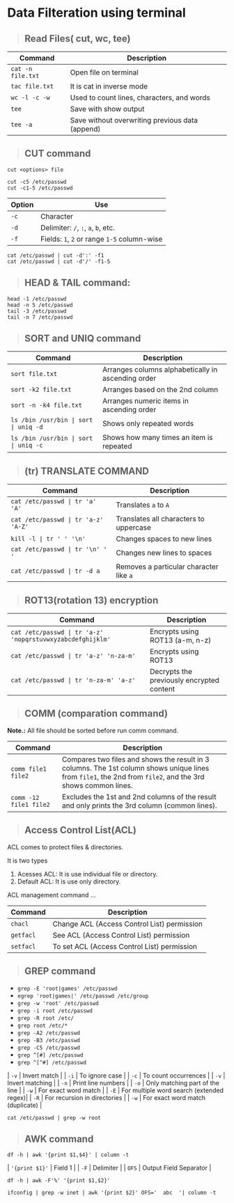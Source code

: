 # Data Filteration using terminal

> ## Read Files( cut, wc, tee)

| Command           | Description                                      |
|-------------------|--------------------------------------------------|
| `cat -n file.txt` | Open file on terminal                            |
| `tac file.txt`    | It is cat in inverse mode                        |
| `wc -l -c -w`     | Used to count lines, characters, and words       |
| `tee`             | Save with show output                           |
| `tee -a`          | Save without overwriting previous data (append) |

> ## CUT command
```
cut <options> file

cut -c5 /etc/passwd
cut -c1-5 /etc/passwd

```

| Option | Use                                  |
|--------|--------------------------------------|
| `-c`   | Character                            |
| `-d`   | Delimiter: `/`, `:`, `a`, `b`, etc. |
| `-f`   | Fields: `1`, `2` or range `1-5` column-wise |

```
cat /etc/passwd | cut -d':' -f1 
cat /etc/passwd | cut -d'/' -f1-5 
```

> ## HEAD & TAIL command:
 ```
head -1 /etc/passwd
head -n 5 /etc/passwd
tail -3 /etc/passwd
tail -n 7 /etc/passwd
 ```
> ## SORT and UNIQ command

| Command                                      | Description                                              |
|----------------------------------------------|----------------------------------------------------------|
| `sort file.txt`                              | Arranges columns alphabetically in ascending order       |
| `sort -k2 file.txt`                          | Arranges based on the 2nd column                         |
| `sort -n -k4 file.txt`                       | Arranges numeric items in ascending order                |
| `ls /bin /usr/bin \| sort \| uniq -d`        | Shows only repeated words                                 |
| `ls /bin /usr/bin \| sort \| uniq -c`        | Shows how many times an item is repeated                  |


> ## (tr) TRANSLATE COMMAND

| Command                              | Description                                      |
|--------------------------------------|--------------------------------------------------|
| `cat /etc/passwd \| tr 'a' 'A'`      | Translates `a` to `A`                           |
| `cat /etc/passwd \| tr 'a-z' 'A-Z'`  | Translates all characters to uppercase          |
| `kill -l \| tr ' ' '\n'`             | Changes spaces to new lines                     |
| `cat /etc/passwd \| tr '\n' ' '`     | Changes new lines to spaces                     |
| `cat /etc/passwd \| tr -d a`         | Removes a particular character like `a`         |

> ## ROT13(rotation 13) encryption

| Command                                          | Description                                      |
|--------------------------------------------------|--------------------------------------------------|
| `cat /etc/passwd \| tr 'a-z' 'nopqrstuvwxyzabcdefghijklm'` | Encrypts using ROT13 (a-m, n-z)                   |
| `cat /etc/passwd \| tr 'a-z' 'n-za-m'`           | Encrypts using ROT13                               |
| `cat /etc/passwd \| tr 'n-za-m' 'a-z'`           | Decrypts the previously encrypted content         |


> ## COMM (comparation command)
 
**Note.:** All file should be sorted before run comm command.


| Command                                      | Description                                              |
|----------------------------------------------|----------------------------------------------------------|
| `comm file1 file2`                           | Compares two files and shows the result in 3 columns. The 1st column shows unique lines from `file1`, the 2nd from `file2`, and the 3rd shows common lines. |
| `comm -12 file1 file2`                       | Excludes the 1st and 2nd columns of the result and only prints the 3rd column (common lines). |


> ## Access Control List(ACL)
 
ACL comes to protect files & directories.
 
It is two types 
 
  1.	Acesses ACL: It is use individual file or directory.
  2.	Default ACL: It is use only directory.
 
ACL management command ...

| Command  | Description                            |
|----------|----------------------------------------|
| `chacl`  | Change ACL (Access Control List) permission |
| `getfacl`| See ACL (Access Control List) permission  |
| `setfacl`| To set ACL (Access Control List) permission |

> ## GREP command

- `grep -E 'root|games' /etc/passwd`
- `egrep 'root|games|' /etc/passwd /etc/group`
- `grep -w 'root' /etc/passwd`
- `grep -i root /etc/passwd`
- `grep -R root /etc/`
- `grep root /etc/*`
- `grep -A2 /etc/passwd`
- `grep -B3 /etc/passwd`
- `grep -C5 /etc/passwd`
- `grep ^[#] /etc/passwd`
- `grep ^[^#] /etc/passwd`



| `-v`   | Invert match                             |
| `-i`   | To ignore case                           |
| `-c`   | To count occurrences                     |
| `-v`   | Invert matching                          |
| `-n`   | Print line numbers                       |
| `-o`   | Only matching part of the line           |
| `-w`   | For exact word match                     |
| `-E`   | For multiple word search (extended regex)|
| `-R`   | For recursion in directories             |
| `-w`   | For exact word match (duplicate)         |

`cat /etc/passwd | grep -w root `

> ## AWK command
 ```
df -h | awk '{print $1,$4}' | column -t 

```

| `'{print $1}'`  | Field 1                     |
| `-F`            | Delimiter                   |
| `OFS`           | Output Field Separator      |

```
df -h | awk -F'%' '{print $1,$2}'
 
ifconfig | grep -w inet | awk '{print $2}' OFS='  abc  '| column -t

```












